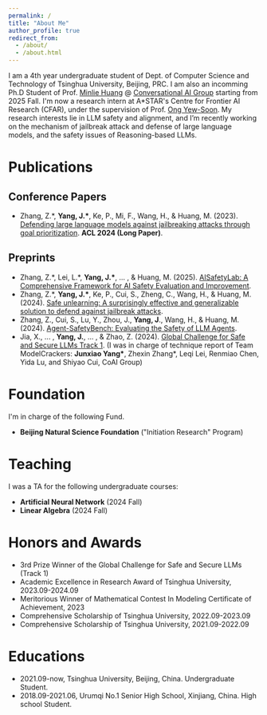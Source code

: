 ```yaml
---
permalink: /
title: "About Me"
author_profile: true
redirect_from: 
  - /about/
  - /about.html
---
```



I am a 4th year undergraduate student of Dept. of Computer Science and Technology of Tsinghua University, Beijing, PRC. I am also an incomming Ph.D Student of Prof. [Minlie Huang](https://coai.cs.tsinghua.edu.cn/hml) @ [Conversational AI Group](https://coai.cs.tsinghua.edu.cn/) starting from 2025 Fall. I'm now a research intern at A*STAR's Centre for Frontier AI Research (CFAR), under the supervision of Prof. [Ong Yew-Soon](https://scholar.google.com/citations?user=h9oWOsEAAAAJ&hl=en). My research interests lie in LLM safety and alignment, and I’m recently working on the mechanism of jailbreak attack and defense of large language models, and the safety issues of Reasoning-based LLMs.

Publications
======

Conference Papers
------
- Zhang, Z.\*, **Yang, J.\***, Ke, P., Mi, F., Wang, H., & Huang, M. (2023). [Defending large language models against jailbreaking attacks through goal prioritization](https://arxiv.org/abs/2311.09096). **ACL 2024 (Long Paper)**.

Preprints
------
- Zhang, Z.\*, Lei, L.\*, **Yang, J.\***, ... , & Huang, M. (2025). [AISafetyLab: A Comprehensive Framework for AI Safety Evaluation and Improvement](https://arxiv.org/abs/2502.16776).
- Zhang, Z.\*, **Yang, J.\***, Ke, P., Cui, S., Zheng, C., Wang, H., & Huang, M. (2024). [Safe unlearning: A surprisingly effective and generalizable solution to defend against jailbreak attacks](https://arxiv.org/abs/2407.02855).
- Zhang, Z., Cui, S., Lu, Y., Zhou, J., **Yang, J**., Wang, H., & Huang, M. (2024). [Agent-SafetyBench: Evaluating the Safety of LLM Agents](https://arxiv.org/abs/2412.14470).
- Jia, X., ... , **Yang, J.**, ... , & Zhao, Z. (2024). [Global Challenge for Safe and Secure LLMs Track 1](https://arxiv.org/pdf/2411.14502). (I was in charge of technique report of Team ModelCrackers: **Junxiao Yang\***, Zhexin Zhang\*, Leqi Lei, Renmiao Chen, Yida Lu, and Shiyao Cui, CoAI Group)

Foundation
======
I'm in charge of the following Fund.
- **Beijing Natural Science Foundation** ("Initiation Research" Program)

Teaching
======
I was a TA for the following undergraduate courses:
- **Artificial Neural Network** (2024 Fall)
- **Linear Algebra** (2024 Fall)

Honors and Awards
======
- 3rd Prize Winner of the Global Challenge for Safe and Secure LLMs (Track 1)
- Academic Excellence in Research Award of Tsinghua University, 2023.09-2024.09
- Meritorious Winner of Mathematical Contest In Modeling Certificate of Achievement, 2023
- Comprehensive Scholarship of Tsinghua University, 2022.09-2023.09
- Comprehensive Scholarship of Tsinghua University, 2021.09-2022.09

Educations
======
- 2021.09-now, Tsinghua University, Beijing, China. Undergraduate Student.
- 2018.09-2021.06, Urumqi No.1 Senior High School, Xinjiang, China. High school Student.
